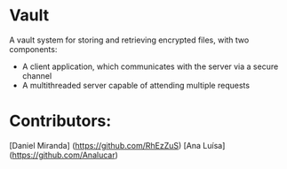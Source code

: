 # Vault

A vault system for storing and retrieving encrypted files, with two components:
- A client application, which communicates with the server via a secure channel
- A multithreaded server capable of attending multiple requests 

# Contributors:

[Daniel Miranda] (https://github.com/RhEzZuS)
[Ana Luísa] (https://github.com/Analucar)
